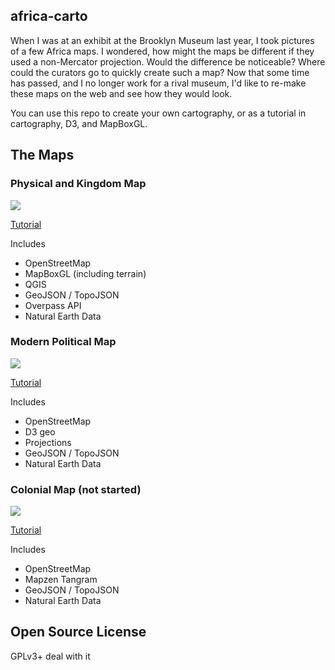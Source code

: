 ## africa-carto

When I was at an exhibit at the Brooklyn Museum last year, I took pictures of a
few Africa maps. I wondered, how might the maps be different if they used a
non-Mercator projection. Would the difference be noticeable? Where could the
curators go to quickly create such a map? Now that some time has passed, and I
no longer work for a rival museum, I'd like to re-make these maps on the web
and see how they would look.

You can use this repo to create your own cartography, or as a tutorial
in cartography, D3, and MapBoxGL.

## The Maps

### Physical and Kingdom Map

<img src="http://mapmeld.github.io/africa-carto/maps/2.jpg"/>

<a href="https://github.com/mapmeld/africa-carto/tree/gh-pages/physical">Tutorial</a>

Includes

* OpenStreetMap
* MapBoxGL (including terrain)
* QGIS
* GeoJSON / TopoJSON
* Overpass API
* Natural Earth Data

### Modern Political Map

<img src="http://mapmeld.github.io/africa-carto/maps/3.jpg"/>

<a href="https://github.com/mapmeld/africa-carto/tree/gh-pages/modern">Tutorial</a>

Includes

* OpenStreetMap
* D3 geo
* Projections
* GeoJSON / TopoJSON
* Natural Earth Data

### Colonial Map (not started)

<img src="http://mapmeld.github.io/africa-carto/maps/1.jpg"/>

<a href="https://github.com/mapmeld/africa-carto/tree/gh-pages/colonial">Tutorial</a>

Includes

* OpenStreetMap
* Mapzen Tangram
* GeoJSON / TopoJSON
* Natural Earth Data

## Open Source License

GPLv3+ deal with it
